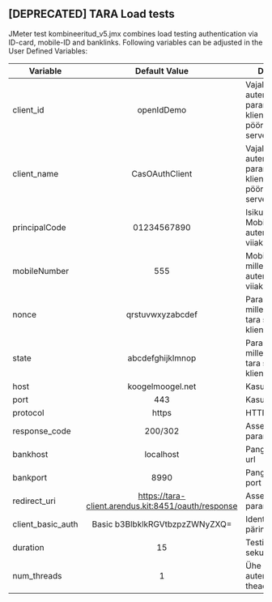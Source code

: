 ## [DEPRECATED] TARA Load tests

JMeter test kombineeritud_v5.jmx combines load testing authentication via ID-card, mobile-ID and banklinks. Following variables can be adjusted in the User Defined Variables:


| Variable | Default Value | Description  |
| ------------- |:-------------:| -----|
| client_id | openIdDemo | Vajalik autentimise parameeter TARA kliendi pöördumisel serveri poole |
| client_name | CasOAuthClient | Vajalik autentimise parameeter TARA kliendi pöördumisel serveri poole |
| principalCode	| 01234567890 | Isikukood millega Mobiil-ID autentimist läbi viiakse |
| mobileNumber | 555 | Mobiilinumber, millega mobiil-ID autentimist läbi viiakse. |
| nonce	| qrstuvwxyzabcdef | Parameeter, millega pöördub tara server tagasi kliendi poole |
| state	| abcdefghijklmnop |Parameeter, millega pöördub tara server tagasi kliendi poole |
| host | koogelmoogel.net |Kasutatav server |
| port | 443 | Kasutatav port |
| protocol | https | HTTP/HTTPS |
| response_code | 200/302 | Assertioni tarvilik parameeter |
| bankhost | localhost | Pangalingi server url |
| bankport | 8990 | Pangalingi serveri port |
| redirect_uri | https://tara-client.arendus.kit:8451/oauth/response | Assertioni tarvilik parameeter |
| client_basic_auth | Basic b3BlbklkRGVtbzpzZWNyZXQ= | Identsustõendi päringu salasõna |
| duration | 15 | Testi kestvus sekundites |
| num_threads | 1 | Ühe autentimismeetodi theadide arv |
